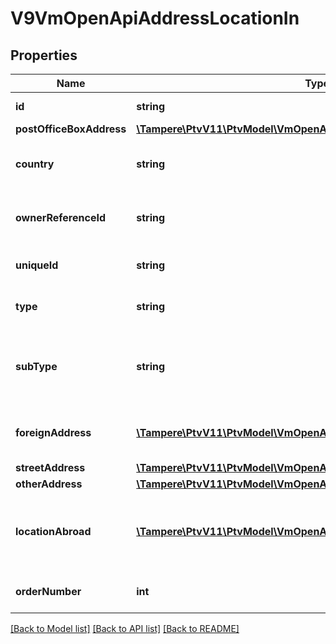 # V9VmOpenApiAddressLocationIn

## Properties
Name | Type | Description | Notes
------------ | ------------- | ------------- | -------------
**id** | **string** | Gets or sets the identifier. | [optional] 
**postOfficeBoxAddress** | [**\Tampere\PtvV11\PtvModel\VmOpenApiAddressPostOfficeBoxIn**](VmOpenApiAddressPostOfficeBoxIn.md) |  | [optional] 
**country** | **string** | Country code (ISO 3166-1 alpha-2), for example FI. | [optional] 
**ownerReferenceId** | **string** | Gets or sets the owner reference identifier. | [optional] 
**uniqueId** | **string** | Gets or sets the address unique id | [optional] 
**type** | **string** | Address type, Location or Postal. | 
**subType** | **string** | Address sub type, Single, Street, PostOfficeBox, Abroad or Other. | 
**foreignAddress** | [**\Tampere\PtvV11\PtvModel\VmOpenApiLanguageItem[]**](VmOpenApiLanguageItem.md) | Localized list of foreign address information. | [optional] 
**streetAddress** | [**\Tampere\PtvV11\PtvModel\VmOpenApiAddressStreetWithCoordinatesIn**](VmOpenApiAddressStreetWithCoordinatesIn.md) |  | [optional] 
**otherAddress** | [**\Tampere\PtvV11\PtvModel\VmOpenApiAddressOtherIn**](VmOpenApiAddressOtherIn.md) |  | [optional] 
**locationAbroad** | [**\Tampere\PtvV11\PtvModel\VmOpenApiLanguageItem[]**](VmOpenApiLanguageItem.md) | Localized list of foreign address information. (Max.Length: 500). | [optional] 
**orderNumber** | **int** | Gets or sets the order number | [optional] 

[[Back to Model list]](../../README.md#documentation-for-models) [[Back to API list]](../../README.md#documentation-for-api-endpoints) [[Back to README]](../../README.md)

